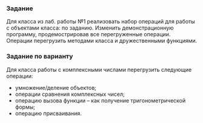 ### Задание
Для класса из лаб. работы №1 реализовать набор операций для работы с объектами класса: по заданию. Изменить демонстpационную пpогpамму, продемострировав все перегруженные операции. Операции перегрузить методами класса и дружественными функциями.

### Задание по варианту
Для класса pаботы с комплексными числами перегрузить следующие операции:
- умножение/деление объектов;
- операции сравнения комплексных чисел;
- операцию вызова функции – как получение тригонометрической формы;
- операцию присваивания.
